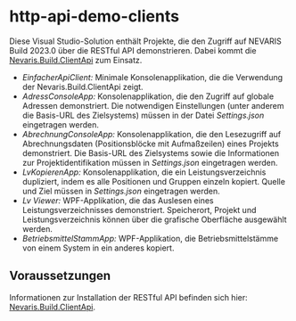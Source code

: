 # http-api-demo-clients

Diese Visual Studio-Solution enthält Projekte, die den Zugriff auf NEVARIS Build 2023.0 über die
RESTful API demonstrieren. Dabei kommt die
[Nevaris.Build.ClientApi](https://github.com/NEVARISBausoftwareGmbH/http-api-client-libs) zum Einsatz.

* *EinfacherApiClient:* Minimale Konsolenapplikation, die die Verwendung der Nevaris.Build.ClientApi zeigt.
* *AdressConsoleApp:* Konsolenapplikation, die den Zugriff auf globale Adressen demonstriert.
Die notwendigen Einstellungen (unter anderem die Basis-URL des Zielsystems) müssen in der Datei _Settings.json_ eingetragen werden.
* *AbrechnungConsoleApp:* Konsolenapplikation, die den Lesezugriff auf Abrechnungsdaten (Positionsblöcke mit Aufmaßzeilen) eines Projekts demonstriert.
Die Basis-URL des Zielsystems sowie die Informationen zur Projektidentifikation müssen in _Settings.json_ eingetragen werden.
* *LvKopierenApp:* Konsolenapplikation, die ein Leistungsverzeichnis dupliziert, indem es alle Positionen und Gruppen einzeln kopiert.
Quelle und Ziel müssen in _Settings.json_ eingetragen werden. 
* *Lv Viewer:* WPF-Applikation, die das Auslesen eines Leistungsverzeichnisses demonstriert. Speicherort, Projekt und Leistungsverzeichnis
können über die grafische Oberfläche ausgewählt werden.
* *BetriebsmittelStammApp:* WPF-Applikation, die Betriebsmittelstämme von einem System in ein anderes kopiert.

## Voraussetzungen ##

Informationen zur Installation der RESTful API befinden sich hier:
[Nevaris.Build.ClientApi](https://github.com/NEVARISBausoftwareGmbH/http-api-client-libs).